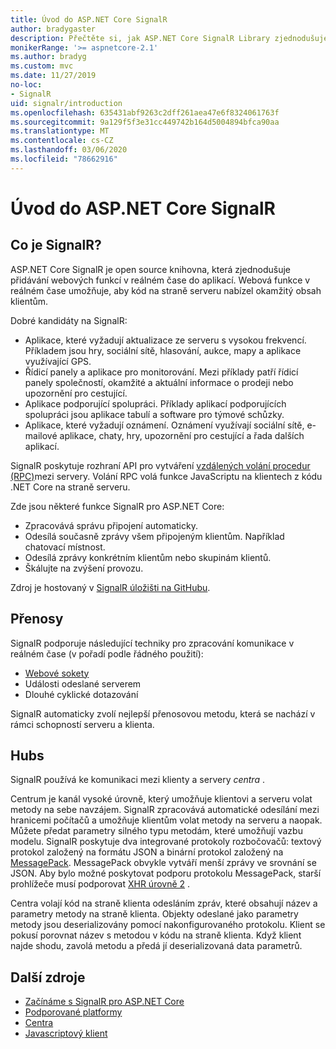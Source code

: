 ```yaml
---
title: Úvod do ASP.NET Core SignalR
author: bradygaster
description: Přečtěte si, jak ASP.NET Core SignalR Library zjednodušuje přidávání funkcí v reálném čase do aplikací.
monikerRange: '>= aspnetcore-2.1'
ms.author: bradyg
ms.custom: mvc
ms.date: 11/27/2019
no-loc:
- SignalR
uid: signalr/introduction
ms.openlocfilehash: 635431abf9263c2dff261aea47e6f8324061763f
ms.sourcegitcommit: 9a129f5f3e31cc449742b164d5004894bfca90aa
ms.translationtype: MT
ms.contentlocale: cs-CZ
ms.lasthandoff: 03/06/2020
ms.locfileid: "78662916"
---
```

# <a name="introduction-to-aspnet-core-opno-locsignalr"></a>Úvod do ASP.NET Core SignalR

## <a name="what-is-opno-locsignalr"></a>Co je SignalR?

ASP.NET Core SignalR je open source knihovna, která zjednodušuje přidávání webových funkcí v reálném čase do aplikací. Webová funkce v reálném čase umožňuje, aby kód na straně serveru nabízel okamžitý obsah klientům.

Dobré kandidáty na SignalR:

* Aplikace, které vyžadují aktualizace ze serveru s vysokou frekvencí. Příkladem jsou hry, sociální sítě, hlasování, aukce, mapy a aplikace využívající GPS.
* Řídicí panely a aplikace pro monitorování. Mezi příklady patří řídicí panely společností, okamžité a aktuální informace o prodeji nebo upozornění pro cestující.
* Aplikace podporující spolupráci. Příklady aplikací podporujících spolupráci jsou aplikace tabulí a software pro týmové schůzky.
* Aplikace, které vyžadují oznámení. Oznámení využívají sociální sítě, e-mailové aplikace, chaty, hry, upozornění pro cestující a řada dalších aplikací.

SignalR poskytuje rozhraní API pro vytváření [vzdálených volání procedur (RPC)](https://wikipedia.org/wiki/Remote_procedure_call)mezi servery. Volání RPC volá funkce JavaScriptu na klientech z kódu .NET Core na straně serveru.

Zde jsou některé funkce SignalR pro ASP.NET Core:

* Zpracovává správu připojení automaticky.
* Odesílá současně zprávy všem připojeným klientům. Například chatovací místnost.
* Odesílá zprávy konkrétním klientům nebo skupinám klientů.
* Škálujte na zvýšení provozu.

Zdroj je hostovaný v [SignalR úložišti na GitHubu](https://github.com/dotnet/AspNetCore/tree/master/src/SignalR).

## <a name="transports"></a>Přenosy

SignalR podporuje následující techniky pro zpracování komunikace v reálném čase (v pořadí podle řádného použití):

* [Webové sokety](https://tools.ietf.org/html/rfc7118)
* Události odeslané serverem
* Dlouhé cyklické dotazování

SignalR automaticky zvolí nejlepší přenosovou metodu, která se nachází v rámci schopností serveru a klienta.

## <a name="hubs"></a>Hubs

SignalR používá ke komunikaci mezi klienty a servery *centra* .

Centrum je kanál vysoké úrovně, který umožňuje klientovi a serveru volat metody na sebe navzájem. SignalR zpracovává automatické odesílání mezi hranicemi počítačů a umožňuje klientům volat metody na serveru a naopak. Můžete předat parametry silného typu metodám, které umožňují vazbu modelu. SignalR poskytuje dva integrované protokoly rozbočovačů: textový protokol založený na formátu JSON a binární protokol založený na [MessagePack](https://msgpack.org/).  MessagePack obvykle vytváří menší zprávy ve srovnání se JSON. Aby bylo možné poskytovat podporu protokolu MessagePack, starší prohlížeče musí podporovat [XHR úrovně 2](https://caniuse.com/#feat=xhr2) .

Centra volají kód na straně klienta odesláním zpráv, které obsahují název a parametry metody na straně klienta. Objekty odeslané jako parametry metody jsou deserializovány pomocí nakonfigurovaného protokolu. Klient se pokusí porovnat název s metodou v kódu na straně klienta. Když klient najde shodu, zavolá metodu a předá jí deserializovaná data parametrů.

## <a name="additional-resources"></a>Další zdroje

* [Začínáme s SignalR pro ASP.NET Core](xref:tutorials/signalr)
* [Podporované platformy](xref:signalr/supported-platforms)
* [Centra](xref:signalr/hubs)
* [Javascriptový klient](xref:signalr/javascript-client)
